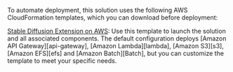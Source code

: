 To automate deployment, this solution uses the following AWS CloudFormation templates, which you can download before deployment:

 [Stable Diffusion Extension on AWS](https://console.aws.amazon.com/cloudformation/home?#/stacks/create/template?stackName=stable-diffusion-aws&templateURL=https://aws-gcr-solutions.s3.amazonaws.com/stable-diffusion-aws-extension-github-mainline/latest/custom-domain/Stable-diffusion-aws-extension-middleware-stack.template.json): Use this template to launch the solution and all associated components. The default configuration deploys [Amazon API Gateway][api-gateway], [Amazon Lambda][lambda], [Amazon S3][s3], [Amazon EFS][efs] and [Amazon Batch][Batch], but you can customize the template to meet your specific needs.

